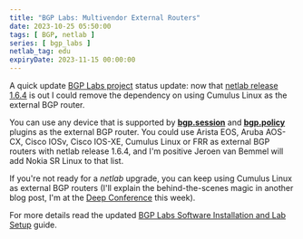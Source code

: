 ```yaml
---
title: "BGP Labs: Multivendor External Routers"
date: 2023-10-25 05:50:00
tags: [ BGP, netlab ]
series: [ bgp_labs ]
netlab_tag: edu
expiryDate: 2023-11-15 00:00:00
---
```

A quick update [BGP Labs project](https://ipspace.github.io/bgplab/) status update: now that [netlab release 1.6.4](/2023/10/netlab-1-6-4-more-bgp-nerd-knobs.html) is out I could remove the dependency on using Cumulus Linux as the external BGP router.

You can use any device that is supported by **[bgp.session](https://netlab.tools/plugins/bgp.session/)** and **[bgp.policy](https://netlab.tools/plugins/bgp.policy/)** plugins as the external BGP router. You could use Arista EOS, Aruba AOS-CX, Cisco IOSv, Cisco IOS-XE, Cumulus Linux or FRR as external BGP routers with netlab release 1.6.4, and I'm positive Jeroen van Bemmel will add Nokia SR Linux to that list.

If you're not ready for a _netlab_ upgrade, you can keep using Cumulus Linux as external BGP routers (I'll explain the behind-the-scenes magic in another blog post, I'm at the [Deep Conference](https://deep-conference.com/) this week).

For more details read the updated [BGP Labs Software Installation and Lab Setup](https://ipspace.github.io/bgplab/1-setup/) guide.
